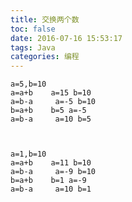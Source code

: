 ```yaml
---
title: 交换两个数
toc: false
date: 2016-07-16 15:53:17
tags: Java
categories: 编程
---
```


<!--more-->
	a=5,b=10
	a=a+b    a=15 b=10
	a=b-a     a=-5 b=10
	b=a+b    b=5 a=-5
	a=b-a     a=10 b=5



	a=1,b=10
	a=a+b    a=11 b=10
	a=b-a     a=-9 b=10
	b=a+b    b=1 a=-9
	a=b-a     a=10 b=1
